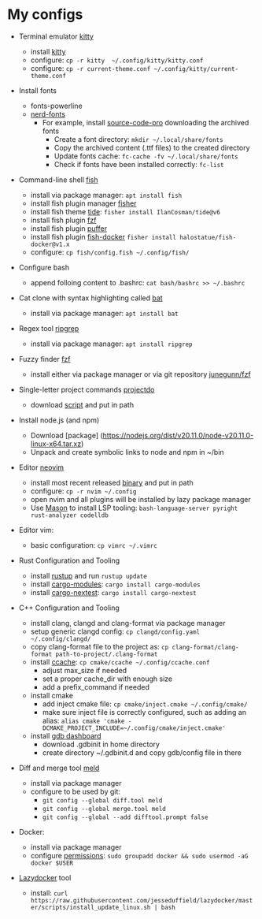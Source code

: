 # My configs 

* Terminal emulator [kitty](https://sw.kovidgoyal.net/kitty)
  * install [kitty](https://sw.kovidgoyal.net/kitty/binary)
  * configure: ```cp -r kitty  ~/.config/kitty/kitty.conf```
  * configure: ```cp -r current-theme.conf ~/.config/kitty/current-theme.conf```

* Install fonts
    * fonts-powerline
    * [nerd-fonts](https://github.com/ryanoasis/nerd-fonts)
        * For example, install [source-code-pro](https://github.com/ryanoasis/nerd-fonts/releases/download/v3.1.1/SourceCodePro.zip) downloading the archived fonts
            * Create a font directory: ```mkdir ~/.local/share/fonts```
            * Copy the archived content (.ttf files) to the created directory
            * Update fonts cache: ```fc-cache -fv ~/.local/share/fonts```
            * Check if fonts have been installed correctly: ```fc-list``` 

* Command-line shell [fish](https://github.com/fish-shell/fish-shell)
    * install via package manager: ```apt install fish```
    * install fish plugin manager [fisher](https://github.com/jorgebucaran/fisher)
    * install fish theme [tide](https://github.com/IlanCosman/tide): ```fisher install IlanCosman/tide@v6```
    * install fish plugin [fzf](https://github.com/PatrickF1/fzf.fish)
    * install fish plugin [puffer](https://github.com/nickeb96/puffer-fish)
    * install fish plugin [fish-docker](https://github.com/halostatue/fish-docker) ```fisher install halostatue/fish-docker@v1.x```
    * configure: ```cp fish/config.fish ~/.config/fish/ ```

* Configure bash
  * append folloing content to .bashrc: ```cat bash/bashrc >> ~/.bashrc```

* Cat clone with syntax highlighting called [bat](https://github.com/sharkdp/bat)
  * install via package manager: ```apt install bat```

* Regex tool [ripgrep](https://github.com/BurntSushi/ripgrep)
    * install via package manager: ```apt install ripgrep```

* Fuzzy finder [fzf](https://github.com/junegunn/fzf)
    * install either via package manager or via git repository [junegunn/fzf](https://github.com/junegunn/fzf?tab=readme-ov-file#using-git)

* Single-letter project commands [projectdo](https://github.com/paldepind/projectdo)
    * download [script](https://raw.githubusercontent.com/paldepind/projectdo/master/projectdo) and put in path 

* Install node.js (and npm)
    * Download [package] (https://nodejs.org/dist/v20.11.0/node-v20.11.0-linux-x64.tar.xz)
    * Unpack and create symbolic links to node and npm in ~/bin

* Editor [neovim](https://github.com/neovim/neovim) 
    * install most recent released [binary](https://github.com/neovim/neovim/releases/) and put in path
    * configure: ```cp -r nvim ~/.config```
    * open nvim and all plugins will be installed by lazy package manager 
    * Use [Mason](https://github.com//packer.nvim) to install LSP tooling: ```bash-language-server pyright rust-analyzer codelldb```

* Editor vim:
  * basic configuration: ```cp vimrc ~/.vimrc```

* Rust Configuration and Tooling
    * install [rustup](https://www.rust-lang.org/tools/install) and run ```rustup update```
    * install [cargo-modules](https://github.com/regexident/cargo-modules): ```cargo install cargo-modules``` 
    * install [cargo-nextest](https://nexte.st/book/installation.html): ```cargo install cargo-nextest```

* C++ Configuration and Tooling
    * install clang, clangd and clang-format via package manager
    * setup generic clangd config: ```cp clangd/config.yaml ~/.config/clangd/```
    * copy clang-format file to the project as: ```cp clang-format/clang-format path-to-project/.clang-format```
    * install [ccache](https://github.com/ccache/ccache): ```cp cmake/ccache ~/.config/ccache.conf```
      * adjust max_size if needed
      * set a proper cache_dir with enough size
      * add a prefix_command if needed
    * install cmake
      * add inject cmake file: ```cp cmake/inject.cmake ~/.config/cmake/```
      * make sure inject file is correctly configured, such as adding an alias: ```alias cmake 'cmake -DCMAKE_PROJECT_INCLUDE=~/.config/cmake/inject.cmake'```
    * install [gdb dashboard](https://github.com/cyrus-and/gdb-dashboard)
        * download .gdbinit in home directory
        * create directory ~/.gdbinit.d and copy gdb/config file in there

* Diff and merge tool [meld](https://meldmerge.org/)
    * install via package manager
    * configure to be used by git:
      * ```git config --global diff.tool meld```
      * ```git config --global merge.tool meld```
      * ```git config --global --add difftool.prompt false```

* Docker:
    * install via package manager
    * configure [permissions](https://docs.docker.com/engine/install/linux-postinstall/): ```sudo groupadd docker && sudo usermod -aG docker $USER```

* [Lazydocker](https://github.com/jesseduffield/lazydocker) tool 
    * install: ```curl https://raw.githubusercontent.com/jesseduffield/lazydocker/master/scripts/install_update_linux.sh | bash```

